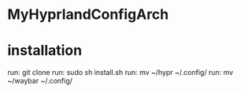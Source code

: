 # MyHyprlandConfigArch

# installation
run: git clone
run: sudo sh install.sh
run: mv ~/hypr ~/.config/
run: mv ~/waybar ~/.config/
